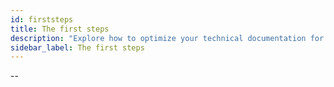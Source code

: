 ```yaml
---
id: firststeps
title: The first steps
description: "Explore how to optimize your technical documentation for better clarity and user engagement → Learn more now"
sidebar_label: The first steps
---
```


--
